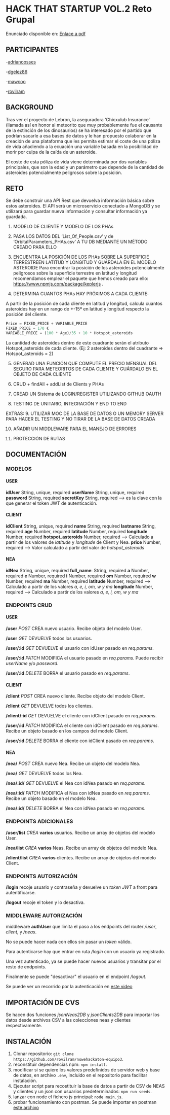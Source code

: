 # HACK THAT STARTUP VOL.2 Reto Grupal

Enunciado disponible en: [Enlace a pdf](https://github.com/rovilram/nowehackaton-equipo3/blob/main/recursos/HTS2_Grupal_spanish.pdf)

## PARTICIPANTES

-[adrianoosses](https://github.com/adrianoosses)

-[dgelez86](https://github.com/dgelez86)

-[mawcoo](https://github.com/mawcoo)

-[rovilram](https://github.com/rovilram)

## BACKGROUND

Tras ver el proyecto de Lebron, la aseguradora ‘Chicxulub Insurance’ (llamada así en honor al meteorito que muy probablemente fue el
causante de la extinción de los dinosaurios) se ha interesado por el partido que podrían sacarle a esa bases de datos y le han propuesto
colaborar en la creación de una plataforma que les permita estimar el coste de una póliza de vida añadiendo a la ecuación una variable
basada en la posibilidad de morir por culpa de la caída de un asteroide.

El coste de esta póliza de vida viene determinada por dos variables principales, que son la edad y un parámetro que depende de la
cantidad de asteroides potencialmente peligrosos sobre la posición.

## RETO

Se debe construir una API Rest que devuelva información básica sobre estos asteroides. El API será un microservicio conectado a MongoDB
y se utilizará para guardar nueva información y consultar información ya guardada.

1. MODELO DE CLIENTE Y MODELO DE LOS PHAs

2. PASA LOS DATOS DEL ‘List_Of_People.csv’ y de
   ‘OrbitalParameters_PHAs.csv’ A TU DB MEDIANTE UN MÉTODO
   CREADO PARA ELLO

3. ENCUENTRA LA POSICIÓN DE LOS PHAs SOBRE LA SUPERFICIE
   TERRESTREEN LATITUD Y LONGITUD Y GUÁRDALA EN EL
   MODELO ASTEROIDE
   Para encontrar la posición de los asteroides potencialmente
   peligrosos sobre la superficie terrestre en latitud y longitud
   recomendamos emplear el paquete que hemos creado para ello:
   https://www.npmjs.com/package/keplerjs .

4. DETERMINA CUANTOS PHAs HAY PRÓXIMOS A CADA CLIENTE:

A partir de la posición de cada cliente en latitud y longitud, calcula
cuantos asteroides hay en un rango de +-15º en latitud y longitud
respecto la posición del cliente.

```javascript
Price = FIXED_PRICE + VARIABLE_PRICE
FIXED_PRICE = 170 €
VARIABLE_PRICE = (100 * Age)/35 + 10 * Hotspot_asteroids
```

La cantidad de asteroides dentro de este cuadrante serán el atributo
Hotspot_asteroids de cada cliente. (Ej: 2 asteroides dentro del
cuadrante => Hotspot_asteroids = 2)

5. GENERAD UNA FUNCIÓN QUE COMPUTE EL PRECIO MENSUAL
   DEL SEGURO PARA METEORITOS DE CADA CLIENTE Y GUÁRDALO
   EN EL OBJETO DE CADA CLIENTE

6. CRUD + findAll + addList de Clients y PHAs

7. CREAD UN Sistema de LOGIN/REGISTER UTILIZANDO GITHUB
   OAUTH

8. TESTING DE UNITARIO, INTEGRACIÓN Y END TO END

EXTRAS: 9. UTILIZAR MOC DE LA BASE DE DATOS O UN MEMORY SERVER
PARA HACER EL TESTING Y NO TIRAR DE LA BASE DE DATOS
CREADA

10. AÑADIR UN MIDDLEWARE PARA EL MANEJO DE ERRORES

11. PROTECCIÓN DE RUTAS

## DOCUMENTACIÓN

### MODELOS

#### USER

**idUser** String, unique, required
**userName** String, unique, required
**password** String, required
**secretKey** String, required --> es la clave con la que generar el token JWT de autenticación.

#### CLIENT

**idClient** String, unique, required
**name** String, required
**lastname** String, required
**age** Number, required
**latitude** Number, required
**longitude** Number, required
**hotspot_asteroids** Number, required --> Calculado a partir de los valores de _latitude_ y _longitude_ de Client y Nea.
**price** Number, required --> Valor calculado a partir del valor de _hotspot_asteroids_

#### NEA

**idNea** String, unique, required
**full_name**: String, required
**a** Number, required
**e** Number, required
**i** Number, required
**om** Number, required
**w** Number, required
**ma** Number, required
**latitude** Number, required --> Calculado a partir de los valores _a, e, i, om, w y ma_
**longitude** Number, required --> Calculado a partir de los valores _a, e, i, om, w y ma_

### ENDPOINTS CRUD

#### USER

**/user** _POST_ CREA nuevo usuario. Recibe objeto del modelo User.

**/user** _GET_ DEVUELVE todos los usuarios.

**/user/:id** _GET_ DEVUELVE el usuario con idUser pasado en _req.params_.

**/user/:id** _PATCH_ MODIFICA el usuario pasado en _req.params_. Puede recibir _userName_ y/o _password_.

**/user/:id** _DELETE_ BORRA el usuario pasado en _req.params_.

#### CLIENT

**/client** _POST_ CREA nuevo cliente. Recibe objeto del modelo Client.

**/client** _GET_ DEVUELVE todos los clientes.

**/client/:id** _GET_ DEVUELVE el cliente con idClient pasado en _req.params_.

**/user/:id** _PATCH_ MODIFICA el cliente con idClient pasado en _req.params_. Recibe un objeto basado en los campos del modelo Client.

**/user/:id** _DELETE_ BORRA el cliente con idClient pasado en _req.params_.

#### NEA

**/nea/** _POST_ CREA nuevo Nea. Recibe un objeto del modelo Nea.

**/nea/** _GET_ DEVUELVE todos los Nea.

**/nea/:id/** _GET_ DEVUELVE el Nea con idNea pasado en _req.params_.

**/nea/:id/** _PATCH_ MODIFICA el Nea con idNea pasado en _req.params_. Recibe un objeto basado en el modelo Nea.

**/nea/:id/** _DELETE_ BORRA el Nea con idNea pasado en _req.params_.

### ENDPOINTS ADICIONALES

**/user/list** _CREA_ **varios** usuarios. Recibe un array de objetos del modelo User.

**/nea/list** _CREA_ **varios** Neas. Recibe un array de objetos del modelo Nea.

**/client/list** _CREA_ **varios** clientes. Recibe un array de objetos del modelo Client.

### ENDPOINTS AUTORIZACIÓN

**/login** recoje usuario y contraseña y devuelve un _token JWT_ a front para autentificarse.

**/logout** recoje el token y lo desactiva.

### MIDDLEWARE AUTORIZACIÓN

middleware **authUser** que limita el paso a los endpoints del router _/user_, _client_, y _/neas_.

No se puede hacer nada con ellos sin pasar un _token_ válido.

Para autenticarse hay que entrar en ruta _/login_ con un usuario ya registrado.

Una vez autenticado, ya se puede hacer nuevos usuarios y transitar por el resto de endpoints.

Finalmente se puede "desactivar" el usuario en el endpoint _/logout_.

Se puede ver un recorrido por la autenticación en [este video](https://github.com/rovilram/nowehackaton-equipo3/raw/main/recursos/JWTAuthDemo.webm)

## IMPORTACIÓN DE CVS

Se hacen dos funciones _jsonNeas2DB_ y _jsonClients2DB_ para importar los datos desde archivos CSV a las colecciones neas y clientes respectivamente.

## INSTALACIÓN

1. Clonar repositorio: `git clone https://github.com/rovilram/nowehackaton-equipo3`.
2. reconstituir dependencias npm: `npm install`.
3. modificar si se quiere los valores predefinidos de servidor web y base de datos, en archivo `.env`, incluido en el repositorio para facilitar instalación.
4. Ejecutar script para recostituir la base de datos a partir de CSV de NEAS y clientes y un json con usuarios predeterminados: `npm run seeds`.
5. lanzar con node el fichero js principal: `node main.js`.
6. probar funcionamiento con postman. Se puede importar en postman [este archivo](https://github.com/rovilram/nowehackaton-equipo3/blob/main/recursos/Insurance.postman_collection.json)
